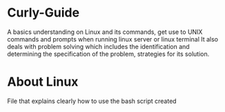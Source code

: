 # Curly-Guide
A basics understanding on Linux and its commands, get use to UNIX commands and prompts when running linux server or linux terminal It also deals with problem solving which includes the identification and determining the specification of the problem, strategies for its solution.

# About Linux 
File that explains clearly how to use the bash script created
